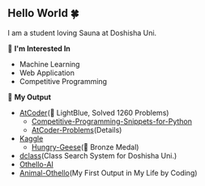 ## Hello World 🍀

I am a student loving Sauna at Doshisha Uni.

🍎 **I'm Interested In**
- Machine Learning
- Web Application
- Competitive Programming

🍊 **My Output**
- [AtCoder](https://atcoder.jp/users/cozy_sauna)(🐳 LightBlue, Solved 1260 Problems)
    - [Competitive-Programming-Snippets-for-Python](https://github.com/cozysauna/Competitive_Programming)
    - [AtCoder-Problems](https://kenkoooo.com/atcoder/#/user/cozy_sauna?userPageTab=All)(Details)
- [Kaggle](https://www.kaggle.com/cozysauna)
    - [Hungry-Geese](https://www.kaggle.com/c/hungry-geese/overview)(🥉 Bronze Medal)
- [dclass](https://dclass-search.herokuapp.com/dclass/)(Class Search System for Doshisha Uni.)
- [Othello-AI](https://github.com/cozysauna/othello-AI)
- [Animal-Othello](https://cozysauna.github.io/animal_othello/)(My First Output in My Life by Coding)
